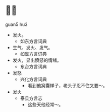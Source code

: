 









# 𠈑火
guan5 hu3
+ 发火。
  * 如东方言词典
+ 生气、发火、发气。
  * 如皋方言词典
+ 发火，显出愤怒的情绪。
  * 东台方言词典
+ 发怒
  * 兴化方言词典
    - 看到他窝囊样子，老头子忍不住又要～。
+ 发火
  * 泰县方言志
    - 这些天他经常～。
